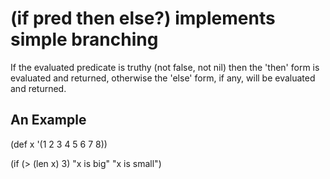 # (if pred then else?) implements simple branching
If the evaluated predicate is truthy (not false, not nil) then the 'then' form is evaluated and returned, otherwise the 'else' form, if any, will be evaluated and returned.

## An Example

  (def x '(1 2 3 4 5 6 7 8))
  
  (if (> (len x) 3)
    "x is big"
    "x is small")
